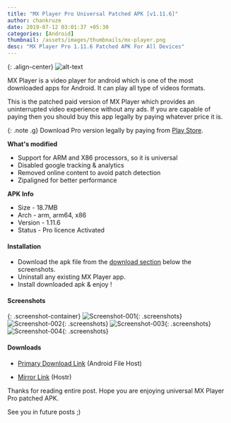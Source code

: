 ```yaml
---
title: "MX Player Pro Universal Patched APK [v1.11.6]"
author: chankruze
date: 2019-07-12 03:01:37 +05:30
categories: [Android]
thumbnail: /assets/images/thumbnails/mx-player.png
desc: "MX Player Pro 1.11.6 Patched APK For All Devices"
---
```

{: .align-center}
![alt-text](https://www.mxplayer.in/images/mx_footer_logo.png)

MX Player is a video player for android which is one of the most downloaded apps for Android. It can play all type of videos formats.

This is the patched paid version of MX Player which provides an uninterrupted video experience without any ads. If you are capable of paying then you should buy this app legally by paying whatever price it is.

{: .note .g}
Download Pro version legally by paying from [Play Store](https://play.google.com/store/apps/details?id=com.mxtech.videoplayer.pro).

__What's modified__

- Support for ARM and X86 processors, so it is universal
- Disabled google tracking & analytics
- Removed online content to avoid patch detection
- Zipaligned for better performance

__APK Info__

- Size - 18.7MB
- Arch - arm, arm64, x86
- Version - 1.11.6
- Status - Pro licence Activated

#### Installation

- Download the apk file from the [download section](#downloads) below the screenshots.
- Uninstall any existing MX Player app.
- Install downloaded apk & enjoy !

#### Screenshots

{: .screenshot-container}
![Screenshot-001](https://res.cloudinary.com/chankruze/image/upload/v1562884136/blog/Screenshot_MX_Player_Pro_20190712-035402.png){: .screenshots}
![Screenshot-002](https://res.cloudinary.com/chankruze/image/upload/v1562884136/blog/Screenshot_MX_Player_Pro_20190712-035352.png){: .screenshots}
![Screenshot-003](https://res.cloudinary.com/chankruze/image/upload/v1562884136/blog/Screenshot_MX_Player_Pro_20190711-204313.png){: .screenshots}
![Screenshot-004](https://res.cloudinary.com/chankruze/image/upload/v1562884136/blog/Screenshot_MX_Player_Pro_20190711-140808.png){: .screenshots}

#### Downloads

- [Primary Download Link](https://www.androidfilehost.com/?fid=6006931924117914775) (Android File Host)

- [Mirror Link](https://hostr.co/OsJSy1ujWEjf) (Hostr)


Thanks for reading entire post. Hope you are enjoying universal MX Player Pro patched APK.


See you in future posts ;)